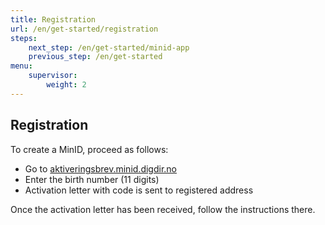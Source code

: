 ```yaml
---
title: Registration
url: /en/get-started/registration
steps:
    next_step: /en/get-started/minid-app
    previous_step: /en/get-started
menu:
    supervisor:
        weight: 2
---
```


## Registration

To create a MinID, proceed as follows:
- Go to [aktiveringsbrev.minid.digdir.no](https://aktiveringsbrev.minid.digdir.no/order)
- Enter the birth number (11 digits)
- Activation letter with code is sent to registered address

Once the activation letter has been received, follow the instructions there.